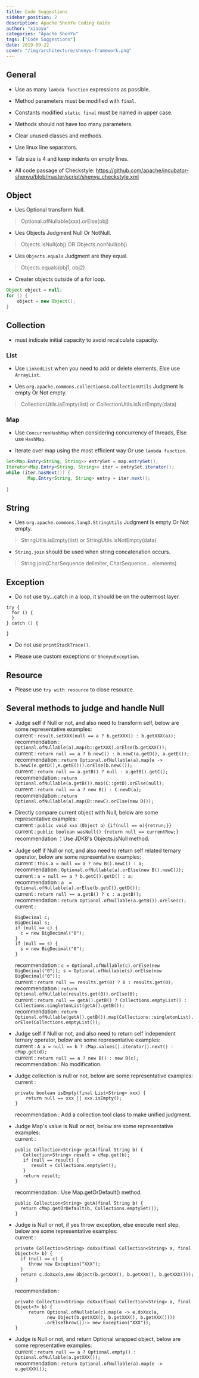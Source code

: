 ```yaml
---
title: Code Suggestions
sidebar_position: 2
description: Apache ShenYu Coding Guide
author: "xiaoyu"
categories: "Apache ShenYu"
tags: ["Code Suggestions"]
date: 2019-09-22
cover: "/img/architecture/shenyu-framework.png"
---
```


## General 

* Use as many `lambda function` expressions as possible.

* Method parameters must be modified with `final`.

* Constants modified `static final` must be named in upper case.

* Methods should not have too many parameters.

* Clear unused classes and methods.

* Use linux line separators.

* Tab size is 4 and keep indents on empty lines.

* All code passage of Checkstyle: https://github.com/apache/incubator-shenyu/blob/master/script/shenyu_checkstyle.xml

## Object

* Ues Optional transform Null.

> Optional.ofNullable(xxx).orElse(obj)

* Ues Objects Judgment Null Or NotNull.

> Objects.isNull(obj) OR Objects.nonNull(obj)

* Ues `Objects.equals` Judgment are they equal.

> Objects.equals(obj1, obj2)

* Creater objects outside of a for loop.

```java
Object object = null;
for () {
    object = new Object();
}
```

## Collection

* must indicate initial capacity to avoid recalculate capacity.

### List

* Use `LinkedList` when you need to add or delete elements, Else use `ArrayList`.

* Ues `org.apache.commons.collections4.CollectionUtils` Judgment Is empty Or Not empty.

> CollectionUtils.isEmpty(list) or CollectionUtils.isNotEmpty(data)

### Map

* Use `ConcurrenHashMap` when considering concurrency of threads, Else use `HashMap`.

* Iterate over map using the most efficient way Or use `lambda function`.

```java
Set<Map.Entry<String, String>> entrySet = map.entrySet();
Iterator<Map.Entry<String, String>> iter = entrySet.iterator();
while (iter.hasNext()) {
        Map.Entry<String, String> entry = iter.next();
      
}
```

## String

* Ues `org.apache.commons.lang3.StringUtils` Judgment Is empty Or Not empty.

> StringUtils.isEmpty(list) or StringUtils.isNotEmpty(data)

* `String.join` should be used when string concatenation occurs.

> String join(CharSequence delimiter, CharSequence... elements)


## Exception

* Do not use try...catch in a loop, it should be on the outermost layer.

```
try {
  for () {
  }
} catch () {
  
}
```

* Do not use `printStackTrace()`.

* Please use custom exceptions or `ShenyuException`.

## Resource

* Please use `try with resource` to close resource.

## Several methods to judge and handle Null    

* Judge self if Null or not, and also need to transform self, below are some representative examples:  
    current : ```result.setXXX(null == a ? b.getXXX() : b.getXXX(a));```  
    recommendation : ```Optional.ofNullable(a).map(b::getXXX).orElse(b.getXXX());```    
    current : ```return null == a ? b.newC() : b.newC(a.getD(), a.getE());```    
    recommendation : ```return Optional.ofNullable(a).map(e -> b.newC(e.getD(),e.getE())).orElse(b.newC());```  
    current : ```return null == a.getB() ? null : a.getB().getC();```  
    recommendation : ```return Optional.ofNullable(a.getB()).map(C::getD).orElse(null);```  
    current : ```return null == a ? new B() : C.newD(a);```    
    recommendation : ```return Optional.ofNullable(a).map(B::newC).orElse(new D());```  

* Directly compare current object with Null, below are some representative examples:    
  current : ```public void xxx（Object o）{if(null == o){retrun;}}```  
  current : ```public boolean wasNull() {return null == currentRow;}```  
  recommendation ：Use JDK8's Objects.isNull method.    

* Judge self if Null or not, and also need to return self related ternary operator, below are some representative examples:      
  current : ```this.a = null == a ? new B().newC() : a;```      
  recommendation : ```Optional.ofNullable(a).orElse(new B().newC());```  
  current : ```a = null == a ? b.getC().getD() : a;```      
  recommendation : ```a  = Optional.ofNullable(a).orElse(b.getC().getD());```  
  current : ```return null == a.getB() ? c : a.getB();```  
  recommendation : ```return Optional.ofNullable(a.getB()).orElse(c);```  
  current :

  ```
  BigDecimal c;
  BigDecimal s;
  if (null == c) {
    c = new BigDecimal("0");
  }
  if (null == s) {
    s = new BigDecimal("0");
  }
  ```
  
  recommendation : ```c = Optional.ofNullable(c).orElse(new BigDecimal("0")); s = Optional.ofNullable(s).orElse(new BigDecimal("0"));```    
  current : ```return null == results.get(0) ? 0 : results.get(0);```  
  recommendation : ```return Optional.ofNullable(results.get(0)).orElse(0);```  
  current : ```return null == getA().getB() ? Collections.emptyList() : Collections.singletonList(getA().getB());```    
  recommendation : ```return Optional.ofNullable(getA().getB()).map(Collections::singletonList).orElse(Collections.emptyList());```  

* Judge self if Null or not, and also need to return self independent ternary operator, below are some representative examples:    
  current : ```A a = null == b ? cMap.values().iterator().next() : cMap.get(d);```  
  current : ```return null == a ? new B() : new B(c);```    
  recommendation : No modification.  
                  
* Judge collection is null or not, below are some representative examples:      
  current :  

  ```
  private boolean isEmpty(final List<String> xxx) {
      return null == xxx || xxx.isEmpty();
  }
  ```  
  
  recommendation : Add a collection tool class to make unified judgment.    
                  
* Judge Map's value is Null or not, below are some representative examples:  
  current :  

  ```
  public Collection<String> getA(final String b) {
     Collection<String> result = cMap.get(b);
     if (null == result) {
        result = Collections.emptySet();
     }
     return result;
  }
  ```
  
  recommendation : Use Map.getOrDefault() method.   

  ```
  public Collection<String> getA(final String b) {
    return cMap.getOrDefault(b, Collections.emptySet());
  }
  ```

* Judge is Null or not, if yes throw exception, else execute next step, below are some representative examples:    
  current :

  ```
  private Collection<String> doXxx(final Collection<String> a, final Object<?> b) {
    if (null == c) {
       throw new Exception("XXX");
    }
    return c.doXxx(a,new Object(b.getXXX(), b.getXXX(), b.getXXX()));
  }
  ```
  
  recommendation :

  ```
  private Collection<String> doXxx(final Collection<String> a, final Object<?> b) {
       return Optional.ofNullable(c).map(e -> e.doXxx(a,
              new Object(b.getXXX(), b.getXXX(), b.getXXX())))
             .orElseThrow(()-> new Exception("XXX"));
  }
  ```

* Judge is Null or not, and return Optional wrapped object, below are some representative examples:    
  current : ```return null == a ? Optional.empty() : Optional.ofNullable(a.getXXX());```    
  recommendation : ```return Optional.ofNullable(a).map(e -> e.getXXX());```  
  